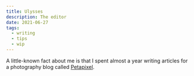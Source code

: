 ```yaml
---
title: Ulysses
description: The editor
date: 2021-06-27
tags:
  - writing
  - tips
  - wip
---
```


A little-known fact about me is that I spent almost a year writing articles for a photography blog called [Petapixel][1].

[1]:	https://petapixel.com/author/jayphensimpson/